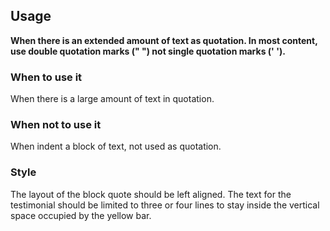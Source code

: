 ## Usage

**When there is an extended amount of text as quotation. In most content, use double quotation marks (" ") not single quotation marks (' ').**

### When to use it

When there is a large amount of text in quotation.

### When not to use it

When indent a block of text, not used as quotation.

### Style

The layout of the block quote should be left aligned. The text for the testimonial should be limited to three or four lines to stay inside the vertical space occupied by the yellow bar.
